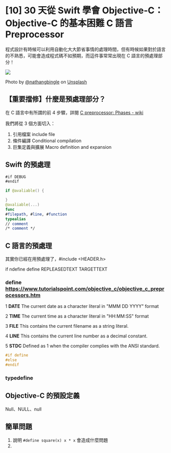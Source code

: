 #  [10] 30 天從 Swift 學會 Objective-C：Objective-C 的基本困難 C 語言 Preprocessor

程式設計有時候可以利用自動化大大節省事情的處理時間，但有時候如果對於語言的不熟悉，可能會造成程式碼不如預期，而這件事常常出現在 C 語言的預處理部分！

![](https://images.unsplash.com/photo-1563673244345-bc2fcd20f88e?ixlib=rb-1.2.1&ixid=eyJhcHBfaWQiOjEyMDd9&auto=format&fit=crop&w=1650&q=80)

Photo by [@nathangbingle](https://unsplash.com/@nathangbingle) on  [Unsplash](https://unsplash.com/photos/K9MaGDSbOTg)

## 【重要擋修】什麼是預處理部分？

在 C 語言中有所謂的前 4 步驟，詳閱 [C preprocessor: Phases - wiki](https://en.wikipedia.org/wiki/C_preprocessor#Phases)

我們將從 3 個方面切入：
1. 引用檔案 include file
2. 條件編譯 Conditional compilation
3. 巨集定義與擴展 Macro definition and expansion

## Swift 的預處理
```swift
#if DEBUG
#endif
```
```swift
if @avaliable() {

}
@avaliable(...)
func
#filepath, #line, #function
typealias
// comment
/* comment */
```

## C 語言的預處理

其實你已經在用預處理了，#include <HEADER.h>

if ndefine
define REPLEASEDTEXT TARGETTEXT

### define https://www.tutorialspoint.com/objective_c/objective_c_preprocessors.htm
1    __DATE__ The current date as a character literal in "MMM DD YYYY" format

2    __TIME__ The current time as a character literal in "HH:MM:SS" format

3     __FILE__ This contains the current filename as a string literal.

4    __LINE__ This contains the current line number as a decimal constant.

5    __STDC__  Defined as 1 when the compiler complies with the ANSI standard.

```c
#if define
#else
#endif
```

### typedefine

## Objective-C 的預設定義

Null、NULL、null

## 簡單問題
1. 說明 `#define square(x) x * x` 會造成什麼問題
2. 
